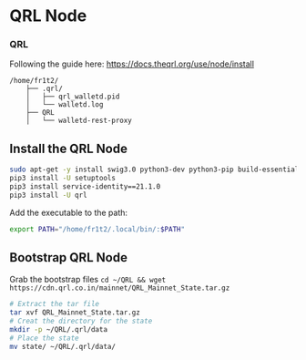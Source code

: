 # QRL Node 


### QRL

Following the guide here: https://docs.theqrl.org/use/node/install

```
/home/fr1t2/  
	├── .qrl/  
	│   ├── qrl_walletd.pid  
	│   └── walletd.log  
	├── QRL
	│   └── walletd-rest-proxy
```
	

## Install the QRL Node

```bash
sudo apt-get -y install swig3.0 python3-dev python3-pip build-essential pkg-config libssl-dev libffi-dev libhwloc-dev libboost-dev cmake libleveldb-dev
pip3 install -U setuptools
pip3 install service-identity==21.1.0
pip3 install -U qrl
```
Add the executable to the path:

```bash
export PATH="/home/fr1t2/.local/bin/:$PATH"
```

## Bootstrap QRL Node

Grab the bootstrap files `cd ~/QRL && wget https://cdn.qrl.co.in/mainnet/QRL_Mainnet_State.tar.gz`

```bash
# Extract the tar file
tar xvf QRL_Mainnet_State.tar.gz
# Creat the directory for the state
mkdir -p ~/QRL/.qrl/data
# Place the state
mv state/ ~/QRL/.qrl/data/
```
